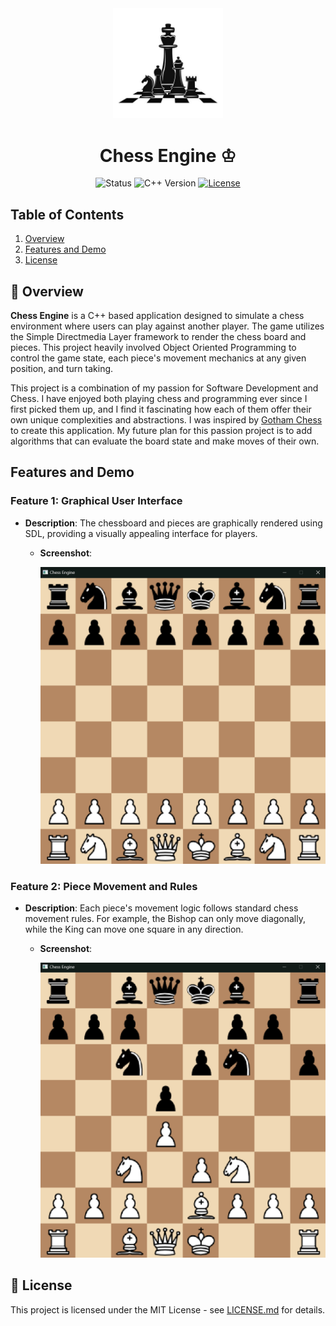 <div align="center">
    <img width=35% src="./media/logo.jpg">
    <h1>Chess Engine ♔</h1>
    <img alt="Status" src="https://img.shields.io/badge/Status-Development-red">
    <img alt="C++ Version" src="https://img.shields.io/badge/C++-v11-blue">
    <a href="https://opensource.org/licenses/MIT">
        <img alt="License" src="https://img.shields.io/badge/License-MIT-blue.svg">
    </a>
</div>

## Table of Contents

1. [Overview](#-overview)
2. [Features and Demo](#features-and-demo)
3. [License](#-license)

## 🌟 Overview

**Chess Engine** is a C++ based application designed to simulate a chess environment where users can play against another player. The game utilizes the Simple Directmedia Layer framework to render the chess board and pieces. This project heavily involved Object Oriented Programming to control the game state, each piece's movement mechanics at any given position, and turn taking.

This project is a combination of my passion for Software Development and Chess. I have enjoyed both playing chess and programming ever since I first picked them up, and I find it fascinating how each of them offer their own unique complexities and abstractions. I was inspired by [Gotham Chess](https://youtube.com/gothamchess) to create this application. My future plan for this passion project is to add algorithms that can evaluate the board state and make moves of their own.

## **Features and Demo**

### Feature 1: Graphical User Interface

- **Description**: The chessboard and pieces are graphically rendered using SDL, providing a visually appealing interface for players.

  - **Screenshot**:

    ![Feature 1 Screenshot](./media/feature1.png)

### Feature 2: Piece Movement and Rules

- **Description**: Each piece's movement logic follows standard chess movement rules. For example, the Bishop can only move diagonally, while the King can move one square in any direction.

  - **Screenshot**:

    ![Feature 2 Screenshot](./media/feature2.png)

## 📄 License

This project is licensed under the MIT License - see [LICENSE.md](LICENSE.md) for details.
